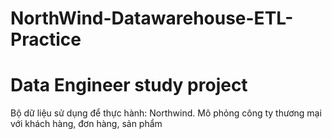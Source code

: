# NorthWind-Datawarehouse-ETL-Practice
# Data Engineer study project
Bộ dữ liệu sử dụng để thực hành: Northwind.
Mô phỏng công ty thương mại với khách hàng, đơn hàng, sản phẩm
